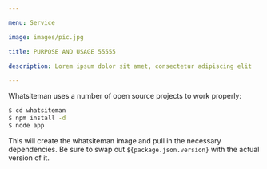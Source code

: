 ```yaml
---

menu: Service

image: images/pic.jpg

title: PURPOSE AND USAGE 55555

description: Lorem ipsum dolor sit amet, consectetur adipiscing elit

---
```


Whatsiteman uses a number of open source projects to work properly:
```sh
$ cd whatsiteman
$ npm install -d
$ node app
```
This will create the whatsiteman image and pull in the necessary dependencies. Be sure to swap out `${package.json.version}` with the actual version of it.

